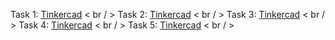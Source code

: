 Task 1: [Tinkercad](https://www.tinkercad.com/things/2C5pS4YTsKk-embedded-lab2task1?sharecode=Xx5r4uer7SAKhMAOKwP55KRadK52kUMt_0DHjk-PI1E) < br / >
Task 2: [Tinkercad](https://www.tinkercad.com/things/7Ikhk584dFb-312-module-2-task-2?sharecode=Z94v2H1Y53Z_p-_Qe27b5vaIhRO79YjZXH2QU8sz-JQ) < br / >
Task 3: [Tinkercad](https://www.tinkercad.com/things/0IYHNne8qTI-embedded-systems-lab2-q3?sharecode=GcP8ECDawjh69nTvoPofM7wapX2ryM6olMnNOkoCebs) < br / >
Task 4: [Tinkercad](https://www.tinkercad.com/things/4OjQLxjpx73-embedded-systems-lab2-q4?sharecode=undefined) < br / >
Task 5: [Tinkercad](https://www.tinkercad.com/things/bkEhZriPePV-312-module-2-task-5) < br / >
